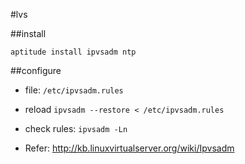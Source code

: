#lvs

##install

`aptitude install ipvsadm ntp`

##configure

* file: ``/etc/ipvsadm.rules``

* reload `ipvsadm --restore < /etc/ipvsadm.rules`

* check rules: `ipvsadm -Ln`

* Refer: <http://kb.linuxvirtualserver.org/wiki/Ipvsadm>